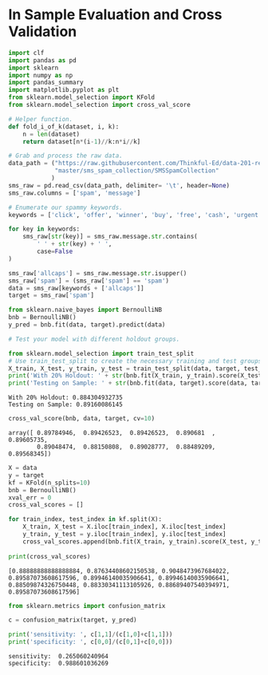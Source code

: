 
# **In Sample Evaluation and Cross Validation**


```python
import clf
import pandas as pd
import sklearn
import numpy as np
import pandas_summary
import matplotlib.pyplot as plt
from sklearn.model_selection import KFold
from sklearn.model_selection import cross_val_score
```


```python
# Helper function.
def fold_i_of_k(dataset, i, k):
    n = len(dataset)
    return dataset[n*(i-1)//k:n*i//k]
```


```python
# Grab and process the raw data.
data_path = ("https://raw.githubusercontent.com/Thinkful-Ed/data-201-resources/"
             "master/sms_spam_collection/SMSSpamCollection"
            )
sms_raw = pd.read_csv(data_path, delimiter= '\t', header=None)
sms_raw.columns = ['spam', 'message']

# Enumerate our spammy keywords.
keywords = ['click', 'offer', 'winner', 'buy', 'free', 'cash', 'urgent']

for key in keywords:
    sms_raw[str(key)] = sms_raw.message.str.contains(
        ' ' + str(key) + ' ',
        case=False
)

sms_raw['allcaps'] = sms_raw.message.str.isupper()
sms_raw['spam'] = (sms_raw['spam'] == 'spam')
data = sms_raw[keywords + ['allcaps']]
target = sms_raw['spam']

from sklearn.naive_bayes import BernoulliNB
bnb = BernoulliNB()
y_pred = bnb.fit(data, target).predict(data)
```


```python
# Test your model with different holdout groups.

from sklearn.model_selection import train_test_split
# Use train_test_split to create the necessary training and test groups
X_train, X_test, y_train, y_test = train_test_split(data, target, test_size=0.2, random_state=20)
print('With 20% Holdout: ' + str(bnb.fit(X_train, y_train).score(X_test, y_test)))
print('Testing on Sample: ' + str(bnb.fit(data, target).score(data, target)))
```

    With 20% Holdout: 0.884304932735
    Testing on Sample: 0.89160086145



```python
cross_val_score(bnb, data, target, cv=10)
```




    array([ 0.89784946,  0.89426523,  0.89426523,  0.890681  ,  0.89605735,
            0.89048474,  0.88150808,  0.89028777,  0.88489209,  0.89568345])




```python
X = data
y = target
kf = KFold(n_splits=10)
bnb = BernoulliNB()
xval_err = 0
cross_val_scores = []

for train_index, test_index in kf.split(X):
    X_train, X_test = X.iloc[train_index], X.iloc[test_index]
    y_train, y_test = y.iloc[train_index], y.iloc[test_index]
    cross_val_scores.append(bnb.fit(X_train, y_train).score(X_test, y_test))
    
print(cross_val_scores)

```

    [0.88888888888888884, 0.87634408602150538, 0.9048473967684022, 0.89587073608617596, 0.89946140035906641, 0.89946140035906641, 0.88509874326750448, 0.88330341113105926, 0.88689407540394971, 0.89587073608617596]



```python
from sklearn.metrics import confusion_matrix

c = confusion_matrix(target, y_pred)

print('sensitivity: ', c[1,1]/(c[1,0]+c[1,1]))
print('specificity: ', c[0,0]/(c[0,1]+c[0,0]))
```

    sensitivity:  0.265060240964
    specificity:  0.988601036269

